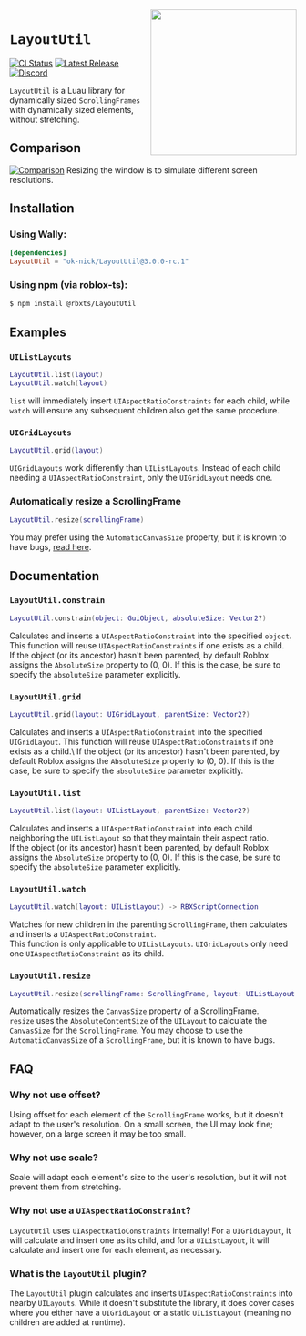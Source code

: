 <img align = 'right' width = '256' src = 'https://github.com/ok-nick/LayoutUtil/blob/master/assets/icon-256.png?raw=true'/>

# `LayoutUtil`
[![CI Status](https://img.shields.io/github/workflow/status/ok-nick/LayoutUtil/check)](https://github.com/ok-nick/LayoutUtil/actions?query=workflow%3Acheck)
[![Latest Release](https://img.shields.io/github/v/release/ok-nick/LayoutUtil?include_prereleases)](https://github.com/ok-nick/LayoutUtil/releases/latest)
[![Discord](https://img.shields.io/discord/834969350061424660)](https://discord.gg/w9Bc6xH7uC)

`LayoutUtil` is a Luau library for dynamically sized `ScrollingFrames` with dynamically sized elements, without stretching.

## Comparison
[![Comparison](assets/comparison.gif)](assets/comparison.rbxl)
Resizing the window is to simulate different screen resolutions.

## Installation

### Using Wally:
```toml
[dependencies]
LayoutUtil = "ok-nick/LayoutUtil@3.0.0-rc.1"
```

### Using npm (via roblox-ts):
```bash
$ npm install @rbxts/LayoutUtil
```

## Examples
### `UIListLayouts`
```lua
LayoutUtil.list(layout)
LayoutUtil.watch(layout)
```
`list` will immediately insert `UIAspectRatioConstraints` for each child, while `watch` will ensure any subsequent children also get the same procedure.

### `UIGridLayouts`
```lua
LayoutUtil.grid(layout)
```
`UIGridLayouts` work differently than `UIListLayouts`. Instead of each child needing a `UIAspectRatioConstraint`, only the `UIGridLayout` needs one.

### Automatically resize a ScrollingFrame
```lua
LayoutUtil.resize(scrollingFrame)
```
You may prefer using the `AutomaticCanvasSize` property, but it is known to have bugs, [read here](#LayoutUtilresize).

## Documentation
### `LayoutUtil.constrain`
```lua
LayoutUtil.constrain(object: GuiObject, absoluteSize: Vector2?)
```
Calculates and inserts a `UIAspectRatioConstraint` into the specified `object`. This function will reuse `UIAspectRatioConstraints` if one exists as a child.\
If the object (or its ancestor) hasn't been parented, by default Roblox assigns the `AbsoluteSize` property to (0, 0). If this is the case, be sure to specify the `absoluteSize` parameter explicitly.

### `LayoutUtil.grid`
```lua
LayoutUtil.grid(layout: UIGridLayout, parentSize: Vector2?)
```
Calculates and inserts a `UIAspectRatioConstraint` into the specified `UIGridLayout`. This function will reuse `UIAspectRatioConstraints` if one exists as a child.\\
If the object (or its ancestor) hasn't been parented, by default Roblox assigns the `AbsoluteSize` property to (0, 0). If this is the case, be sure to specify the `absoluteSize` parameter explicitly.

### `LayoutUtil.list`
```lua
LayoutUtil.list(layout: UIListLayout, parentSize: Vector2?)
```
Calculates and inserts a `UIAspectRatioConstraint` into each child neighboring the `UIListLayout` so that they maintain their aspect ratio.\
If the object (or its ancestor) hasn't been parented, by default Roblox assigns the `AbsoluteSize` property to (0, 0). If this is the case, be sure to specify the `absoluteSize` parameter explicitly.

### `LayoutUtil.watch`
```lua
LayoutUtil.watch(layout: UIListLayout) -> RBXScriptConnection
```
Watches for new children in the parenting `ScrollingFrame`, then calculates and inserts a `UIAspectRatioConstraint`.\
This function is only applicable to `UIListLayouts`. `UIGridLayouts` only need one `UIAspectRatioConstraint` as its child.

### `LayoutUtil.resize`
```lua
LayoutUtil.resize(scrollingFrame: ScrollingFrame, layout: UIListLayout | UIGridLayout, axis: Enum.AutomaticSize) -> RBXScriptConnection
```
Automatically resizes the `CanvasSize` property of a ScrollingFrame.\
`resize` uses the `AbsoluteContentSize` of the `UILayout` to calculate the `CanvasSize` for the `ScrollingFrame`. You may choose to use the `AutomaticCanvasSize` of a `ScrollingFrame`, but it is known to have bugs. 

## FAQ
### Why not use offset?
Using offset for each element of the `ScrollingFrame` works, but it doesn't adapt to the user's resolution. On a small screen, the UI may look fine; however, on a large screen it may be too small.

### Why not use scale?
Scale will adapt each element's size to the user's resolution, but it will not prevent them from stretching.

### Why not use a `UIAspectRatioConstraint`?
`LayoutUtil` uses `UIAspectRatioConstraints` internally! For a `UIGridLayout`, it will calculate and insert one as its child, and for a `UIListLayout`, it will calculate and insert one for each element, as necessary. 

### What is the `LayoutUtil` plugin?
The `LayoutUtil` plugin calculates and inserts `UIAspectRatioConstraints` into nearby `UILayouts`. While it doesn't substitute the library, it does cover cases where you either have a `UIGridLayout` or a static `UIListLayout` (meaning no children are added at runtime).
